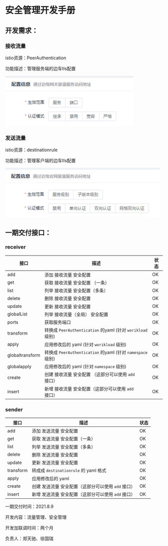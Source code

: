 # 安全管理开发手册



## 开发需求：

### 接收流量

istio资源：PeerAuthentication

功能描述：管理服务端的边车tls配置

![image-20210809140507020](./安全管理开发手册.assets/image-20210809140507020.png)

### 发送流量

istio资源：destinationrule

功能描述：管理客户端的边车tls配置

![image-20210809140534985](./安全管理开发手册.assets/image-20210809140534985.png)



## 一期交付接口：

### receiver

| 接口            | 描述                                                       | 状态 |
| --------------- | ---------------------------------------------------------- | ---- |
| add             | 添加 接收流量 安全配置                                     | OK   |
| get             | 获取 接收流量 安全配置 （一条）                            | OK   |
| list            | 列举 接收流量 安全配置（多条）                             | OK   |
| delete          | 删除 接收流量 安全配置                                     | OK   |
| update          | 更新 接收流量 安全配置                                     | OK   |
| globalList      | 列举 接收流量（全局） 安全配置                             | OK   |
| ports           | 获取服务端口                                               | OK   |
| transform       | 转换成 `PeerAuthentication` 的yaml (针对 `worikload` 级别) | OK   |
| apply           | 应用修改后的 yaml (针对 `worikload` 级别)                  | OK   |
| globaltransform | 转换成 `PeerAuthentication` 的yaml (针对 `namespace` 级别) | OK   |
| globalapply     | 应用修改后的 yaml (针对 `namespace` 级别)                  | OK   |
| create          | 创建 接收流量 安全配置 （这部分可以使用 `add` 接口）       | OK   |
| insert          | 新增 接收流量 安全配置（这部分可以使用 `add` 接口）        | OK   |

### sender

| 接口      | 描述                                                | 状态 |
| --------- | --------------------------------------------------- | ---- |
| add       | 添加 发送流量 安全配置                              | OK   |
| get       | 获取 发送流量 安全配置（一条）                      | OK   |
| list      | 列举 发送流量 安全配置（多条）                      | OK   |
| delete    | 删除 发送流量 安全配置                              | OK   |
| update    | 更新 发送流量 安全配置                              | OK   |
| transform | 转成成 `destinationrule` 的 yaml 格式               | OK   |
| apply     | 应用修改后的 yaml                                   | OK   |
| create    | 创建 发送流量 安全配置（这部分可以使用 `add` 接口） | OK   |
| insert    | 新增 发送流量 安全配置（这部分可以使用 `add` 接口） | OK   |



一期交付时间：2021.8.9

开发内容：流量管理、安全管理

开发加联调时间：两个月

负责人：郑天驰、徐国瑞